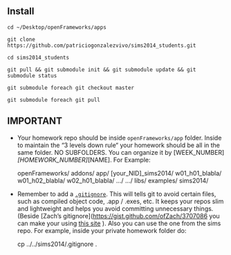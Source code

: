 ## Install

	cd ~/Desktop/openFrameworks/apps

	git clone https://github.com/patriciogonzalezvivo/sims2014_students.git

	cd sims2014_students

	git pull && git submodule init && git submodule update && git submodule status

	git submodule foreach git checkout master

	git submodule foreach git pull

## IMPORTANT

* Your homework repo should be inside ```openFrameworks/app``` folder. Inside to maintain the “3 levels down rule“ your homework should be all in the same folder. NO SUBFOLDERS. You can organize it by [WEEK_NUMBER]_[HOMEWORK_NUMBER]_[NAME]. For Example:

	openFrameworks/
		addons/
		app/
			[your_NID]_sims2014/
				w01_h01_blabla/
				w01_h02_blabla/
				w02_h01_blabla/ 
				…/
				…/
		libs/
		examples/
		sims2014/
 
* Remember to add a [```.gitignore```](https://gist.github.com/ofZach/3707086). This will tells git to avoid certain files, such as compiled object code, .app / .exes, etc. It keeps your repos slim and lightweight and helps you avoid committing unnecessary things. (Beside [Zach’s gitignore](https://gist.github.com/ofZach/3707086 you can make your using [this site](http://www.gitignore.io/) ). Also you can use the one from the sims repo. For example, inside your private homework folder do:

	cp ../../sims2014/.gitignore .


